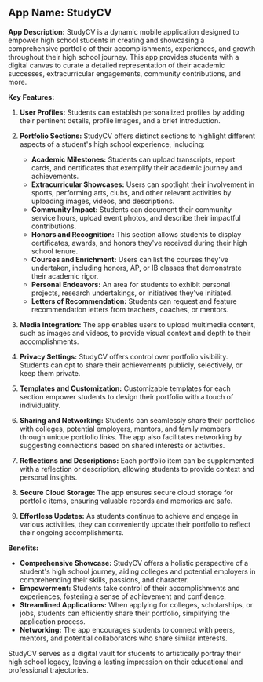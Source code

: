 ## App Name: StudyCV

**App Description:**
StudyCV is a dynamic mobile application designed to empower high school students in creating and showcasing a comprehensive portfolio of their accomplishments, experiences, and growth throughout their high school journey. This app provides students with a digital canvas to curate a detailed representation of their academic successes, extracurricular engagements, community contributions, and more.

**Key Features:**

1. **User Profiles:** Students can establish personalized profiles by adding their pertinent details, profile images, and a brief introduction.

2. **Portfolio Sections:** StudyCV offers distinct sections to highlight different aspects of a student's high school experience, including:
   - **Academic Milestones:** Students can upload transcripts, report cards, and certificates that exemplify their academic journey and achievements.
   - **Extracurricular Showcases:** Users can spotlight their involvement in sports, performing arts, clubs, and other relevant activities by uploading images, videos, and descriptions.
   - **Community Impact:** Students can document their community service hours, upload event photos, and describe their impactful contributions.
   - **Honors and Recognition:** This section allows students to display certificates, awards, and honors they've received during their high school tenure.
   - **Courses and Enrichment:** Users can list the courses they've undertaken, including honors, AP, or IB classes that demonstrate their academic rigor.
   - **Personal Endeavors:** An area for students to exhibit personal projects, research undertakings, or initiatives they've initiated.
   - **Letters of Recommendation:** Students can request and feature recommendation letters from teachers, coaches, or mentors.

3. **Media Integration:** The app enables users to upload multimedia content, such as images and videos, to provide visual context and depth to their accomplishments.

4. **Privacy Settings:** StudyCV offers control over portfolio visibility. Students can opt to share their achievements publicly, selectively, or keep them private.

5. **Templates and Customization:** Customizable templates for each section empower students to design their portfolio with a touch of individuality.

6. **Sharing and Networking:** Students can seamlessly share their portfolios with colleges, potential employers, mentors, and family members through unique portfolio links. The app also facilitates networking by suggesting connections based on shared interests or activities.

7. **Reflections and Descriptions:** Each portfolio item can be supplemented with a reflection or description, allowing students to provide context and personal insights.

8. **Secure Cloud Storage:** The app ensures secure cloud storage for portfolio items, ensuring valuable records and memories are safe.

9. **Effortless Updates:** As students continue to achieve and engage in various activities, they can conveniently update their portfolio to reflect their ongoing accomplishments.

**Benefits:**

- **Comprehensive Showcase:** StudyCV offers a holistic perspective of a student's high school journey, aiding colleges and potential employers in comprehending their skills, passions, and character.
- **Empowerment:** Students take control of their accomplishments and experiences, fostering a sense of achievement and confidence.
- **Streamlined Applications:** When applying for colleges, scholarships, or jobs, students can efficiently share their portfolio, simplifying the application process.
- **Networking:** The app encourages students to connect with peers, mentors, and potential collaborators who share similar interests.

StudyCV serves as a digital vault for students to artistically portray their high school legacy, leaving a lasting impression on their educational and professional trajectories.
